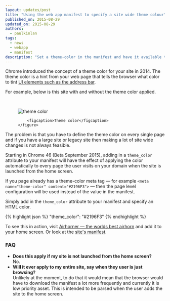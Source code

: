 ```yaml
---
layout: updates/post
title: "Using the web app manifest to specify a site wide theme colour"
published_on: 2015-08-29
updated_on: 2015-08-29
authors:
  - paulkinlan
tags:
  - news
  - webapp
  - manifest
description: "Set a theme-color in the manifest and have it available to all pages on your site when launched from the home screen."
---
```


Chrome introduced the concept of a theme color for your site in 2014. The theme color
is a hint from your web page that tells the browser what color to tint
 [UI elements such as the address bar](/web/fundamentals/design-and-ui/browser-customization/theme-color).  
 
For example, below is this site with and without the theme color applied.

<br>

<div class="clear g-wide--full">
    <figure class="fluid">
        <img src="/web/updates/images/2015-08-29-using-manifest-to-set-sitewide-theme-color/theme-color.png" alt="theme color">

        <figcaption>Theme color</figcaption>
    </figure>
</div>

<div class="clear"></div>

The problem is that you have to define the theme color on every single page and if 
you have a large site or legacy site then making a lot of site wide changes is not
always feasible.

Starting in Chrome 46 (Beta September 2015), adding in a `theme_color` attribute 
to your manifest will have the effect of applying the color automatically 
to every page the user visits on your domain when the site is launched from the home screen.  

If you page already has a theme-color meta tag &mdash; for example `<meta name="theme-color" content="#2196F3">` &mdash;
then the page level configuration will be used instead of the value in the manifest.

Simply add in the `theme_color` attribute to your manifest and specify an HTML color.

{% highlight json %}
"theme_color": "#2196F3"
{% endhighlight %}

To see this in action, visit <a href="https://airhorner.com">Airhorner &mdash; the worlds best airhorn</a> 
and add it to your home screen. Or look at the <a href="https://airhorner.com/manifest.json">site's manifest</a>.

### FAQ

* **Does this apply if my site is not launched from the home screen?** <br>
  No.
* **Will it ever apply to my entire site, say when they user is just browsing?** <br>
  Unlikely at the moment, to do that it would mean that the browser would have to download the manifest
  a lot more frequently and currently it is low priority asset.  This is intended to be parsed when 
  the user adds the site to the home screen.
